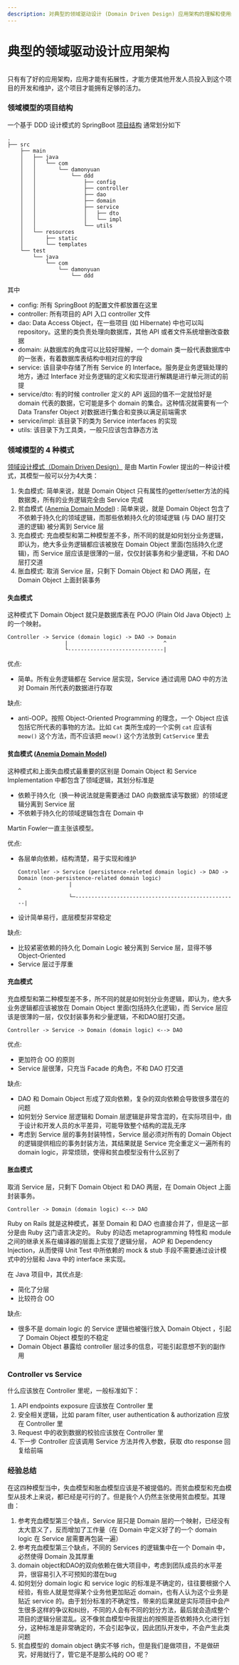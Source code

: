 ```yaml
---
description: 对典型的领域驱动设计 (Domain Driven Design) 应用架构的理解和使用经验的总结。
---
```


# 典型的领域驱动设计应用架构

<figure><img src="../.gitbook/assets/image.png" alt=""><figcaption></figcaption></figure>

只有有了好的应用架构，应用才能有拓展性，才能方便其他开发人员投入到这个项目的开发和维护，这个项目才能拥有足够的活力。

### 领域模型的项目结构

一个基于 DDD 设计模式的 SpringBoot [项目结构](https://github.com/damonYuan/ddd\_example) 通常划分如下

```
.
├── src
    ├── main
    │   ├── java
    │   │   └── com
    │   │       └── damonyuan
    │   │           └── ddd
    │   │               ├── config
    │   │               ├── controller
    │   │               ├── dao
    │   │               ├── domain
    │   │               ├── service
    │   │               │   ├── dto
    │   │               │   └── impl
    │   │               └── utils
    │   └── resources
    │       ├── static
    │       └── templates
    └── test
        └── java
            └── com
                └── damonyuan
                    └── ddd
```

其中

* config: 所有 SpringBoot 的配置文件都放置在这里
* controller: 所有项目的 API 入口 controller 文件
* dao: Data Access Object，在一些项目 (如 Hibernate) 中也可以叫 repository。这里的类负责处理向数据库，其他 API 或者文件系统增删改查数据
* domain: 从数据库的角度可以比较好理解，一个 domain 类一般代表数据库中的一张表，有着数据库表结构中相对应的字段
* service: 该目录中存储了所有 Service 的 Interface。服务是业务逻辑处理的地方，通过 Interface 对业务逻辑的定义和实现进行解耦是进行单元测试的前提
* service/dto: 有的时候 controller 定义的 API 返回的值不一定就恰好是 domain 代表的数据，它可能是多个 domain 的集合。这种情况就需要有一个 Data Transfer Object 对数据进行集合和变换以满足前端需求
* service/impl: 该目录下的类为 Service interfaces 的实现
* utils: 该目录下为工具类，一般只应该包含静态方法

### 领域模型的 4 种模式

[领域设计模式（Domain Driven Design）](https://martinfowler.com/tags/domain%20driven%20design.html) 是由 Martin Fowler 提出的一种设计模式，其模型一般可以分为4大类：

1. 失血模式: 简单来说，就是 Domain Object 只有属性的getter/setter方法的纯数据类，所有的业务逻辑完全由 Service 完成
2. 贫血模式 ([Anemia Domain Model](https://martinfowler.com/bliki/AnemicDomainModel.html)) : 简单来说，就是 Domain Object 包含了不依赖于持久化的领域逻辑，而那些依赖持久化的领域逻辑 (与 DAO 层打交道的逻辑) 被分离到 Service 层
3. 充血模式: 充血模型和第二种模型差不多，所不同的就是如何划分业务逻辑，即认为，绝大多业务逻辑都应该被放在 Domain Object 里面(包括持久化逻辑)，而 Service 层应该是很薄的一层，仅仅封装事务和少量逻辑，不和 DAO 层打交道
4. 胀血模式: 取消 Service 层，只剩下 Domain Object 和 DAO 两层，在 Domain Object 上面封装事务

#### 失血模式

这种模式下 Domain Object 就只是数据库表在 POJO (Plain Old Java Object) 上的一个映射。

```
Controller -> Service (domain logic) -> DAO -> Domain
                  |                              ^
                  └------------------------------|
```

优点:

* 简单。所有业务逻辑都在 Service 层实现，Service 通过调用 DAO 中的方法对 Domain 所代表的数据进行存取

缺点:

* anti-OOP。按照 Object-Oriented Programming 的理念，一个 Object 应该包括它所代表的事物的方法。比如 `Cat` 类所生成的一个实例 `cat` 应该有 `meow()` 这个方法，而不应该把 `meow()` 这个方法放到 `CatService` 里去

#### 贫血模式 ([Anemia Domain Model](https://martinfowler.com/bliki/AnemicDomainModel.html))

这种模式和上面失血模式最重要的区别是 Domain Object 和 Service Implementation 中都包含了领域逻辑，其划分标准是

* 依赖于持久化（换一种说法就是需要通过 DAO 向数据库读写数据）的领域逻辑分离到 Service 层
* 不依赖于持久化的领域逻辑包含在 Domain 中

Martin Fowler一直主张该模型。

优点:

*   各层单向依赖，结构清楚，易于实现和维护

    ```
    Controller -> Service (persistence-releted domain logic) -> DAO -> Domain (non-persistence-related domain logic)
                    |                                                    ^
                    └─---------------------------------------------------| 
    ```
* 设计简单易行，底层模型非常稳定

缺点:

* 比较紧密依赖的持久化 Domain Logic 被分离到 Service 层，显得不够 Object-Oriented
* Service 层过于厚重

#### 充血模式

充血模型和第二种模型差不多，所不同的就是如何划分业务逻辑，即认为，绝大多业务逻辑都应该被放在 Domain Object 里面(包括持久化逻辑)，而 Service 层应该是很薄的一层，仅仅封装事务和少量逻辑，不和DAO层打交道。

```
Controller -> Service -> Domain (domain logic) <--> DAO
```

优点:

* 更加符合 OO 的原则
* Service 层很薄，只充当 Facade 的角色，不和 DAO 打交道

缺点:

* DAO 和 Domain Object 形成了双向依赖，复杂的双向依赖会导致很多潜在的问题
* 如何划分 Service 层逻辑和 Domain 层逻辑是非常含混的，在实际项目中，由于设计和开发人员的水平差异，可能导致整个结构的混乱无序
* 考虑到 Service 层的事务封装特性，Service 层必须对所有的 Domain Object 的逻辑提供相应的事务封装方法，其结果就是 Service 完全重定义一遍所有的 domain logic，非常烦琐，使得和贫血模型没有什么区别了

#### 胀血模式

取消 Service 层，只剩下 Domain Object 和 DAO 两层，在 Domain Object 上面封装事务。

```
Controller -> Domain (domain logic) <--> DAO
```

Ruby on Rails 就是这种模式，甚至 Domain 和 DAO 也直接合并了，但是这一部分是由 Ruby 这门语言决定的。 Ruby 的动态 metaprogramming 特性和 module 之间的继承关系在编译器的层面上实现了逻辑分层， AOP 和 Dependency Injection，从而使得 Unit Test 中所依赖的 mock & stub 手段不需要通过设计模式中的分层和 Java 中的 interface 来实现。

在 Java 项目中，其优点是:

* 简化了分层
* 比较符合 OO

缺点:

* 很多不是 domain logic 的 Service 逻辑也被强行放入 Domain Object ，引起了 Domain Object 模型的不稳定
* Domain Object 暴露给 controller 层过多的信息，可能引起意想不到的副作用

### Controller vs Service

什么应该放在 Controller 里呢，一般标准如下：

1. API endpoints exposure 应该放在 Controller 里
2. 安全相关逻辑，比如 param filter, user authentication & authorization 应放在 Controller 里
3. Request 中的收到数据的校验应该放在 Controller 里
4. 下一步 Controller 应该调用 Service 方法并传入参数，获取 dto response 回复给前端

### 经验总结

在这四种模型当中，失血模型和胀血模型应该是不被提倡的。而贫血模型和充血模型从技术上来说，都已经是可行的了。但是我个人仍然主张使用贫血模型。其理由：

1. 参考充血模型第三个缺点，Service 层只是 Domain 层的一个映射，已经没有太大意义了，反而增加了工作量（在 Domain 中定义好了的一个 domain logic 在 Service 层需要再包装一遍）
2. 参考充血模型第三个缺点，不同的 Services 的逻辑集中在一个 Domain 中，必然使得 Domain 及其厚重
3. domain object和DAO的双向依赖在做大项目中，考虑到团队成员的水平差异，很容易引入不可预知的潜在bug
4. 如何划分 domain logic 和 service logic 的标准是不确定的，往往要根据个人经验，有些人就是觉得某个业务他更加贴近 domain，也有人认为这个业务是贴近 service 的。由于划分标准的不确定性，带来的后果就是实际项目中会产生很多这样的争议和纠纷，不同的人会有不同的划分方法，最后就会造成整个项目的逻辑分层混乱。这不像贫血模型中我提出的按照是否依赖持久化进行划分，这种标准是非常确定的，不会引起争议，因此团队开发中，不会产生此类问题
5. 贫血模型的 domain object 确实不够 rich，但是我们是做项目，不是做研究，好用就行了，管它是不是那么纯的 OO 呢？

